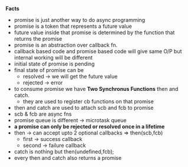 **Facts**
* promise is just another way to do async programming
* promise is a token that represents a future value
* future value inside that promise is determined by the function that returns the promise 
* promise is an abstraction over callback fn.
* callback based code and promise based code will give same O/P but internal working will be different 
* initial state of promise is pending
* final state of promise can be
    - resolved -> we will get the future value
    - rejected -> error
* to consume promise we have **Two Synchronus Functions** then and catch.
    - they are used to register cb functions on that promise
* then and catch are used to attach scb and fcb to promise
* scb & fcb are async fns
* promise queue is different -> microtask queue
* **a promise can only be rejected or resolved once in a lifetime**
* then -> can accept upto 2 optional callbacks => then(scb,fcb) 
    - first -> success callback
    - second -> failure callback
* catch is nothing but then(undefined,fcb);
* every then and catch also returns a promise